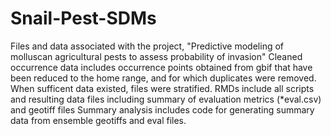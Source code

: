 # Snail-Pest-SDMs
Files and data associated with the project, "Predictive modeling of molluscan agricultural pests to assess probability of invasion"
Cleaned occurrence data includes occurrence points obtained from gbif that have been reduced to the home range, and for which duplicates were removed. When sufficent data existed, files were stratified.
RMDs include all scripts and resulting data files including summary of evaluation metrics (*eval.csv) and geotiff files
Summary analysis includes code for generating summary data from ensemble geotiffs and eval files.
